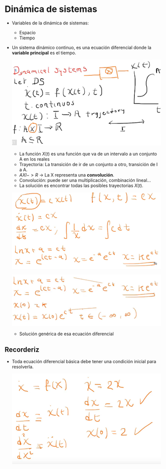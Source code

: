 # Dinámica de sistemas

- Variables de la dinámica de sistemas:
  - Espacio
  - Tiempo
- Un sistema dinámico continuo, es una ecuación diferencial donde la **variable principal** es el tiempo.

  ![](images/03C.png)

  - La función $X(t)$ es una función que va de un intervalo a un conjunto A en los reales
  - Trayectoria: La transición de ir de un conjunto a otro, transición de I a A.
  - $AXI -> R$ -> La X representa una **convolución**.
  - Convolución: puede ser una multiplicación, combinación lineal...
  - La solución es encontrar todas las posibles trayectorias $X(t)$.

  ![](images/03D.png)

  ![](images/03E.png)

  - Solución genérica de esa ecuación diferencial

## Recorderiz

- Toda ecuación diferencial básica debe tener una condición inicial para resolverla.

  ![](images/03F.png)